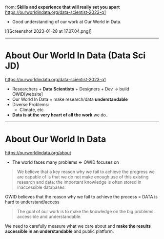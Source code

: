 from: **Skills and experience that will really set you apart** https://ourworldindata.org/data-scientist-2023-q1
- Good understanding of our work at Our World in Data.

![[Screenshot 2023-01-28 at 17.07.04.png]]

---

# About Our World In Data (Data Sci JD)
https://ourworldindata.org/data-scientist-2023-q1

- Researchers + **Data Scientists** + Designers + Dev -> build OWID[website]
- Our World In Data = make research/data **understandable**
- Diverse Problems:
  - Climate, etc
- **Data is at the very heart of all the work** we do.

---

# About Our World In Data
https://ourworldindata.org/about

- The world faces many problems <- OWID focuses on

> We believe that a key reason why we fail to achieve the progress we are capable of is that we do not make enough use of this existing research and data: the important knowledge is often stored in inaccessible databases.

OWID believes that the reason why we fail to achieve the process = DATA is hard to understand/access

> The goal of our work is to make the knowledge on the big problems accessible and understandable.


We need to carefully measure what we care about and **make the results accessible in an understandable** and public platform.